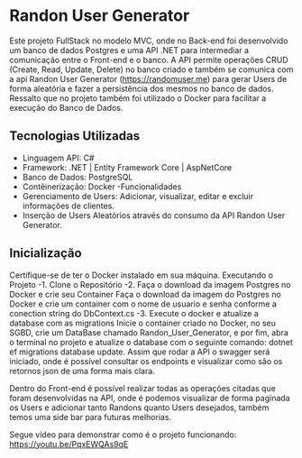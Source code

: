 # Randon User Generator
Este projeto FullStack no modelo MVC, onde no Back-end foi desenvolvido um banco de dados Postgres e uma API .NET para intermediar a comunicação entre o Front-end e o banco.
A API permite operações CRUD (Create, Read, Update, Delete) no banco criado e também se comunica com a api Randon User Generator (https://randomuser.me) para gerar Users de forma aleatória e fazer a persistência dos mesmos no banco de dados. Ressalto que no projeto também foi utilizado o Docker para facilitar a execução do Banco de Dados.

## Tecnologias Utilizadas
- Linguagem API: C#
- Framework: .NET | Entity Framework Core | AspNetCore
- Banco de Dados: PostgreSQL
- Contêinerização: Docker
-Funcionalidades
- Gerenciamento de Users: Adicionar, visualizar, editar e excluir informações de clientes.
- Inserção de Users Aleatórios através do consumo da API Randon User Generator.

## Inicialização
Certifique-se de ter o Docker instalado em sua máquina.
Executando o Projeto
-1. Clone o Repositório
-2. Faça o download da imagem Postgres no Docker e crie seu Container
Faça o download da imagem do Postgres no Docker e crie um container com o nome de usuario e senha conforme a conection string do DbContext.cs
-3. Execute o docker e atualize a database com as migrations
Inicie o container criado no Docker, no seu SGBD, crie um DataBase chamado Randon_User_Generator, e por fim, abra o terminal no projeto e atualize o database com o seguinte comando: dotnet ef migrations database update.
Assim que rodar a API o swagger será iniciado, onde é possível consultar os endpoints e visualizar como são os retornos json de uma forma mais clara.

Dentro do Front-end é possível realizar todas as operações citadas que foram desenvolvidas na API, onde é podemos visualizar de forma paginada os Users e adicionar tanto Randons quanto Users desejados, também temos uma side bar para futuras melhorias.


Segue vídeo para demonstrar como é o projeto funcionando: https://youtu.be/PqxEWQAs9qE
